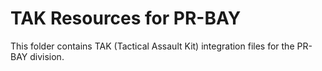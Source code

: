 # TAK Resources for PR-BAY
This folder contains TAK (Tactical Assault Kit) integration files for the PR-BAY division.
